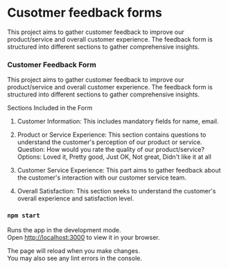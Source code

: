 # Cusotmer feedback forms

This project aims to gather customer feedback to improve our product/service and overall customer experience. The feedback form is structured into different sections to gather comprehensive insights.


### Customer Feedback Form
This project aims to gather customer feedback to improve our product/service and overall customer experience. The feedback form is structured into different sections to gather comprehensive insights.

Sections Included in the Form
1. Customer Information: This includes mandatory fields for name, email.

2. Product or Service Experience: This section contains questions to understand the customer's perception of our product or service.
   Question: How would you rate the quality of our product/service?
   Options: Loved it, Pretty good, Just OK, Not great, Didn't like it at all

3. Customer Service Experience: This part aims to gather feedback about the customer's interaction with our customer service team.

4. Overall Satisfaction: This section seeks to understand the customer's overall experience and satisfaction level.

### `npm start`

Runs the app in the development mode.\
Open [http://localhost:3000](http://localhost:3000) to view it in your browser.

The page will reload when you make changes.\
You may also see any lint errors in the console.

